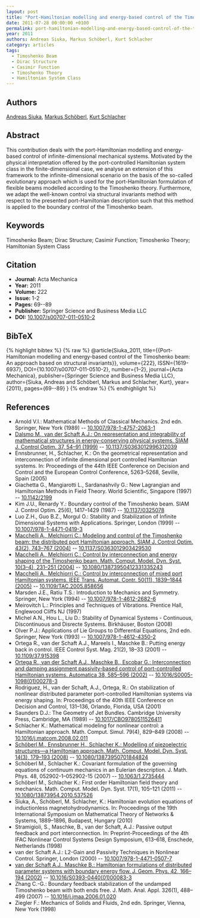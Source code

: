 ```yaml
---
layout: post
title: "Port-Hamiltonian modelling and energy-based control of the Timoshenko beam"
date: 2011-07-28 00:00:00 +0100
permalink: port-hamiltonian-modelling-and-energy-based-control-of-the-timoshenko-beam
year: 2011
authors: Andreas Siuka, Markus Schöberl, Kurt Schlacher
category: articles
tags:
  - Timoshenko Beam
  - Dirac Structure
  - Casimir Function
  - Timoshenko Theory
  - Hamiltonian System Class
---
```

 
## Authors
[Andreas Siuka](authors/andreas-siuka), [Markus Schöberl](authors/markus-schoberl), [Kurt Schlacher](authors/kurt-schlacher)
 
## Abstract
This contribution deals with the port-Hamiltonian modelling and energy-based control of infinite-dimensional mechanical systems. Motivated by the physical interpretation offered by the port-controlled Hamiltonian system class in the finite-dimensional case, we analyse an extension of this framework to the infinite-dimensional scenario on the basis of the so-called evolutionary approach which is used for the port-Hamiltonian formulation of flexible beams modelled according to the Timoshenko theory. Furthermore, we adapt the well-known control via structural invariants method with respect to the presented port-Hamiltonian description such that this method is applied to the boundary control of the Timoshenko beam.
 
## Keywords
Timoshenko Beam; Dirac Structure; Casimir Function; Timoshenko Theory; Hamiltonian System Class
 
## Citation
- **Journal:** Acta Mechanica
- **Year:** 2011
- **Volume:** 222
- **Issue:** 1-2
- **Pages:** 69--89
- **Publisher:** Springer Science and Business Media LLC
- **DOI:** [10.1007/s00707-011-0510-2](https://doi.org/10.1007/s00707-011-0510-2)
 
## BibTeX
{% highlight bibtex %}
{% raw %}
@article{Siuka_2011,
  title={{Port-Hamiltonian modelling and energy-based control of the Timoshenko beam: An approach based on structural invariants}},
  volume={222},
  ISSN={1619-6937},
  DOI={10.1007/s00707-011-0510-2},
  number={1–2},
  journal={Acta Mechanica},
  publisher={Springer Science and Business Media LLC},
  author={Siuka, Andreas and Schöberl, Markus and Schlacher, Kurt},
  year={2011},
  pages={69--89}
}
{% endraw %}
{% endhighlight %}
 
## References
- Arnold V.I.: Mathematical Methods of Classical Mechanics. 2nd edn. Springer, New York (1989) -- [10.1007/978-1-4757-2063-1](https://doi.org/10.1007/978-1-4757-2063-1)
- [Dalsmo M., van der Schaft A.J.: On representation and integrability of mathematical structures in energy-conserving physical systems. SIAM J. Control Optim. 37, 54–91 (1999)](on-representations-and-integrability-of-mathematical-structures-in-energy-conserving-physical-systems) -- [10.1137/S0363012996312039](https://doi.org/10.1137/S0363012996312039)
- Ennsbrunner, H., Schlacher, K.: On the geometrical representation and interconnection of infinite dimensional port controlled Hamiltonian systems. In: Proceedings of the 44th IEEE Conference on Decision and Control and the European Control Conference, 5263–5268, Seville, Spain (2005)
- Giachetta G., Mangiarotti L., Sardanashvily G.: New Lagrangian and Hamiltonian Methods in Field Theory. World Scientific, Singapore (1997) -- [10.1142/2199](https://doi.org/10.1142/2199)
- Kim J.U., Renardy Y.: Boundary control of the Timoshenko beam. SIAM J. Control Optim. 25(6), 1417–1429 (1987) -- [10.1137/0325078](https://doi.org/10.1137/0325078)
- Luo Z.H., Guo B.Z., Morgul O.: Stability and Stabilization of Infinite Dimensional Systems with Applications. Springer, London (1999) -- [10.1007/978-1-4471-0419-3](https://doi.org/10.1007/978-1-4471-0419-3)
- [Macchelli A., Melchiorri C.: Modeling and control of the Timoshenko beam: the distributed port Hamiltonian approach. SIAM J. Control Optim. 43(2), 743–767 (2004)](modeling-and-control-of-the-timoshenko-beam-the-distributed-port-hamiltonian-approach) -- [10.1137/S0363012903429530](https://doi.org/10.1137/S0363012903429530)
- [Macchelli A., Melchiorri C.: Control by interconnection and energy shaping of the Timoshenko beam. Math. Comput. Model. Dyn. Syst. 10(3–4), 231–251 (2004)](control-by-interconnection-and-energy-shaping-of-the-timoshenko-beam) -- [10.1080/13873950412331335243](https://doi.org/10.1080/13873950412331335243)
- [Macchelli A., Melchiorri C.: Control by interconnection of mixed port Hamiltonian systems. IEEE Trans. Automat. Contr. 50(11), 1839–1844 (2005)](control-by-interconnection-of-mixed-port-hamiltonian-systems) -- [10.1109/TAC.2005.858656](https://doi.org/10.1109/TAC.2005.858656)
- Marsden J.E., Ratiu T.S.: Introduction to Mechanics and Symmetry. Springer, New York (1994) -- [10.1007/978-1-4612-2682-6](https://doi.org/10.1007/978-1-4612-2682-6)
- Meirovitch L.: Principles and Techniques of Vibrations. Prentice Hall, Englewood Cliffs NJ (1997)
- Michel A.N., Hou L., Liu D.: Stability of Dynamical Systems - Continuous, Discontinuous and Disrecte Systems. Birkhäuser, Boston (2008)
- Olver P.J.: Applications of Lie Groups to Differential Equations, 2nd edn. Springer, New York (1993) -- [10.1007/978-1-4612-4350-2](https://doi.org/10.1007/978-1-4612-4350-2)
- Ortega R., van der Schaft A.J., Mareels I., Maschke B.: Putting energy back in control. IEEE Control Syst. Mag. 21(2), 18–33 (2001) -- [10.1109/37.915398](https://doi.org/10.1109/37.915398)
- [Ortega R., van der Schaft A.J., Maschke B., Escobar G.: Interconnection and damping assignment passivity-based control of port-controlled Hamiltonian systems. Automatica 38, 585–596 (2002)](interconnection-and-damping-assignment-passivity-based-control-of-port-controlled-hamiltonian-systems) -- [10.1016/S0005-1098(01)00278-3](https://doi.org/10.1016/S0005-1098(01)00278-3)
- Rodriguez, H., van der Schaft, A.J., Ortega, R.: On stabilization of nonlinear distributed parameter port-controlled Hamiltonian systems via energy shaping. In: Proceedings of the 40th IEEE Conference on Decision and Control, 131–136, Orlando, Florida, USA (2001)
- Saunders D.J.: The Geometry of Jet Bundles. Cambridge University Press, Cambridge, MA (1989) -- [10.1017/CBO9780511526411](https://doi.org/10.1017/CBO9780511526411)
- Schlacher K.: Mathematical modeling for nonlinear control: a Hamiltonian approach. Math. Comput. Simul. 79(4), 829–849 (2008) -- [10.1016/j.matcom.2008.02.011](https://doi.org/10.1016/j.matcom.2008.02.011)
- [Schöberl M., Ennsbrunner H., Schlacher K.: Modelling of piezoelectric structures—a Hamiltonian approach. Math. Comput. Model. Dyn. Syst. 14(3), 179–193 (2008)](modelling-of-piezoelectric-structures-a-hamiltonian-approach) -- [10.1080/13873950701844824](https://doi.org/10.1080/13873950701844824)
- Schöberl M., Schlacher K.: Covariant formulation of the governing equations of continuum mechanics in an Eulerian description. J. Math. Phys. 48, 052902-1–052902-15 (2007) -- [10.1063/1.2735444](https://doi.org/10.1063/1.2735444)
- Schöberl M., Schlacher K.: First order Hamiltonian field theory and mechanics. Math. Comput. Model. Dyn. Syst. 17(1), 105–121 (2011) -- [10.1080/13873954.2010.537526](https://doi.org/10.1080/13873954.2010.537526)
- Siuka, A., Schöberl, M. Schlacher, K.: Hamiltonian evolution equations of inductionless magnetohydrodynamics. In: Proceedings of the 19th International Symposium on Mathematical Theory of Networks & Systems, 1889–1896, Budapest, Hungary (2010)
- Stramigioli, S., Maschke, B., van der Schaft, A.J.: Passive output feedback and port interconnection. In: Preprint-Proceedings of the 4th IFAC Nonlinear Control Systems Design Symposium, 613–618, Enschede, Netherlands (1998)
- van der Schaft A.J.: L2-Gain and Passivity Techniques in Nonlinear Control. Springer, London (2000) -- [10.1007/978-1-4471-0507-7](https://doi.org/10.1007/978-1-4471-0507-7)
- [van der Schaft A.J., Maschke B.: Hamiltonian formulations of distributed parameter systems with boundary energy flow. J. Geom. Phys. 42, 166–194 (2002)](hamiltonian-formulation-of-distributed-parameter-systems-with-boundary-energy-flow) -- [10.1016/S0393-0440(01)00083-3](https://doi.org/10.1016/S0393-0440(01)00083-3)
- Zhang C.-G.: Boundary feedback stabilization of the undamped Timoshenko beam with both ends free. J. Math. Anal. Appl. 326(1), 488–499 (2007) -- [10.1016/j.jmaa.2006.01.020](https://doi.org/10.1016/j.jmaa.2006.01.020)
- Ziegler F.: Mechanics of Solids and Fluids, 2nd edn. Springer, Vienna, New York (1998)

